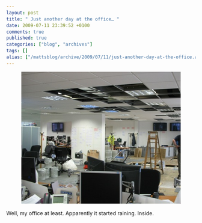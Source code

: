 ```yaml
---
layout: post
title: " Just another day at the office… "
date: 2009-07-11 23:39:52 +0100
comments: true
published: true
categories: ["blog", "archives"]
tags: []
alias: ["/mattsblog/archive/2009/07/11/just-another-day-at-the-office.aspx"]
---
```

<!-- more -->

<figure>
    <a href="/images/IMG_0260_resized_511AAF0F.jpg">
      <img src="/images/IMG_0260_resized_thumb_7CAB2D71.jpg" width="430" height="351">
  </a>
</figure>
<p>Well, my office at least. Apparently it started raining. Inside.</p>
